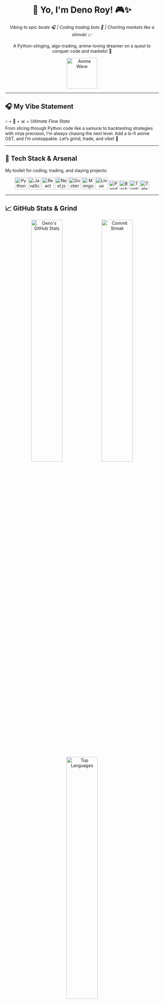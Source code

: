 <div align="center">
  <h1>👋 Yo, I'm Deno Roy! 🎮✨</h1>
  <p><em>Vibing to epic beats 🎧 | Coding trading bots 🤖 | Charting markets like a shinobi 📈</em></p>
  <p>A Python-slinging, algo-trading, anime-loving dreamer on a quest to conquer code and markets! 🚀</p>
  <img src="https://media.giphy.com/media/KAq5w47R9rmTuvWOWa/giphy.gif" width="100" alt="Anime Wave" />
</div>

---

## 🎧 My Vibe Statement
🎶 + 🧠 + 📊 = *Ultimate Flow State*  
From slicing through Python code like a samurai to backtesting strategies with ninja precision, I’m always chasing the next level. Add a lo-fi anime OST, and I’m unstoppable. Let’s grind, trade, and vibe! 🌌

---

## 🚀 Tech Stack & Arsenal
My toolkit for coding, trading, and slaying projects:

<p align="center">
  <img src="https://cdn.jsdelivr.net/gh/devicons/devicon/icons/python/python-original.svg" height="40" title="Python" />
  <img src="https://cdn.jsdelivr.net/gh/devicons/devicon/icons/javascript/javascript-original.svg" height="40" title="JavaScript" />
  <img src="https://cdn.jsdelivr.net/gh/devicons/devicon/icons/react/react-original.svg" height="40" title="React" />
  <img src="https://cdn.jsdelivr.net/gh/devicons/devicon/icons/nextjs/nextjs-original.svg" height="40" title="Next.js" />
  <img src="https://cdn.jsdelivr.net/gh/devicons/devicon/icons/docker/docker-original.svg" height="40" title="Docker" />
  <img src="https://cdn.jsdelivr.net/gh/devicons/devicon/icons/mongodb/mongodb-original.svg" height="40" title="MongoDB" />
  <img src="https://cdn.jsdelivr.net/gh/devicons/devicon/icons/linux/linux-original.svg" height="40" title="Linux" />
  <img src="https://img.shields.io/badge/Pandas-150458?logo=pandas&logoColor=white&style=flat-square" height="30" title="Pandas" />
  <img src="https://img.shields.io/badge/Backtrader-2C3E50?logo=python&logoColor=white&style=flat-square" height="30" title="Backtrader" />
  <img src="https://img.shields.io/badge/TradingView-PineScript-blue?logo=tradingview&style=flat-square" height="30" title="TradingView" />
  <img src="https://img.shields.io/badge/Telegram-Bot-0088cc?logo=telegram&style=flat-square" height="30" title="Telegram" />
</p>

---

## 📈 GitHub Stats & Grind
<div align="center">
  <img src="https://github-readme-stats.vercel.app/api?username=denoroy737&show_icons=true&theme=tokyonight" width="45%" alt="Deno's GitHub Stats" />
  <img src="https://github-readme-streak-stats.herokuapp.com/?user=denoroy737&theme=tokyonight" width="45%" alt="Commit Streak" />
</div>
<div align="center">
  <img src="https://github-readme-stats.vercel.app/api/top-langs/?username=denoroy737&layout=compact&theme=tokyonight" width="45%" alt="Top Languages" />
</div>

---

## 🧪 Epic Projects & Quests
- 🤖 **Crypto Scanner Bot** 🪙: Real-time market scanner with Telegram alerts, ninja-fast.  
- 📊 **TradingView RSI + Trend Strategy** 📈: PineScript strat with SL/TP and partial exits for max gains.  
- 🧠 **AI Chart Pattern Shinobi** 🌌: TensorFlow-powered pattern recognition for trading edges.  
- 🔍 **Swing Trading Auto Scanner** ⚔️: Screener bot for spotting high-probability setups.  
- 🪄 **Desi Social Media Bot** 😎: Posting bot with Indian flair, powered by FastAPI + MongoDB.  
- 💹 **Backtrader AI Framework** 🚀: MongoDB-backed trading system with AI-driven insights.

*Level up with my [repos](https://github.com/denoroy737?tab=repositories)!*

---

## 🎯 My Mission & Endgame
🌱 **Grinding Now**: Mastering AI x Finance for next-gen trading systems.  
🧠 **Ultimate Quest**: Build an AI-powered "Aladdin" to dominate markets and automation.  
📌 **Side Quests**: Sharpening trading edges, conquering college, and indie hacking like a pro.  

---

## 🤝 Let’s Team Up!
Ready to vibe on code, charts, or anime? Hit me up! ☕️  
<p align="center">
  <a href="https://linkedin.com/in/denoroy737"><img src="https://img.shields.io/badge/-LinkedIn-0077B5?logo=linkedin&logoColor=white&style=flat-square" alt="LinkedIn" /></a>
  <a href="https://twitter.com/denoroy737"><img src="https://img.shields.io/badge/-Twitter/X-1DA1F2?logo=twitter&logoColor=white&style=flat-square" alt="Twitter/X" /></a>
  <a href="https://t.me/denoroy737"><img src="https://img.shields.io/badge/-Telegram-0088cc?logo=telegram&style=flat-square" alt="Telegram" /></a>
  <a href="mailto:denoroy737@gmail.com"><img src="https://img.shields.io/badge/-Email-D14836?logo=gmail&logoColor=white&style=flat-square" alt="Email" /></a>
</p>

---

## 🎵 Now Playing
<div align="center">
  <img src="https://spotify-github-profile.vercel.app/api/spotify?theme=dark" alt="Spotify Now Playing" />
</div>

---

## 🧘 Flow State Code
```bash
while (true) {
  play_anime_ost("lofi_beats") 🎶
  run_trading_bot("crypto_scanner") 🤖
  backtest_strategies("rsi_trend") 📈
  dream_epic("ai_aladdin") 🚀
}

<div align="center">
  <p><em>“Code like a shinobi. Trade like a tactician. Vibe like a legend.”</em></p>
  <img src="https://media.giphy.com/media/LMcLIAnaBjD7BTXw4V/giphy.gif" width="150" alt="Anime Pixel Sword" />
</div>

<!-- Animated Typing Text -->
<div align="center">
  <span id="typed"></span>
</div>
<script src="https://unpkg.com/typed.js@2.0.16/dist/typed.umd.js"></script>
<script>
  var typed = new Typed('#typed', {
    strings: ['Python Shinobi', 'Algo Trader', 'AI Alchemist', 'Anime Dreamer'],
    typeSpeed: 50,
    backSpeed: 30,
    loop: true
  });
</script>

<!-- Pixel-Art Candlestick Divider -->
<div align="center">
  <img src="https://i.imgur.com/0Z7Z9z7.png" width="100%" alt="Pixel Candlestick Divider" />
</div>

